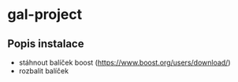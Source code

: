 # gal-project

## Popis instalace
- stáhnout balíček boost (https://www.boost.org/users/download/)
- rozbalit balíček